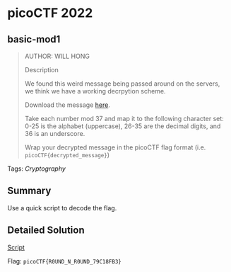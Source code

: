 # picoCTF 2022
## basic-mod1

> AUTHOR: WILL HONG
>
> Description
>
> We found this weird message being passed around on the servers, we think we have a working decrpytion scheme.
>
> Download the message [here](https://github.com/03npan/ctf-write-ups/blob/main/picoctf_2022/cryptography/basic_mod1/message.txt).
>
> Take each number mod 37 and map it to the following character set: 0-25 is the alphabet (uppercase), 26-35 are the decimal digits, and 36 is an underscore.
>
> Wrap your decrypted message in the picoCTF flag format (i.e. `picoCTF{decrypted_message}`)

Tags: *Cryptography*

## Summary

Use a quick script to decode the flag.

## Detailed Solution

[Script](https://github.com/03npan/ctf-write-ups/blob/main/picoctf_2022/cryptography/basic_mod1/mod.py)

Flag: `picoCTF{R0UND_N_R0UND_79C18FB3}`